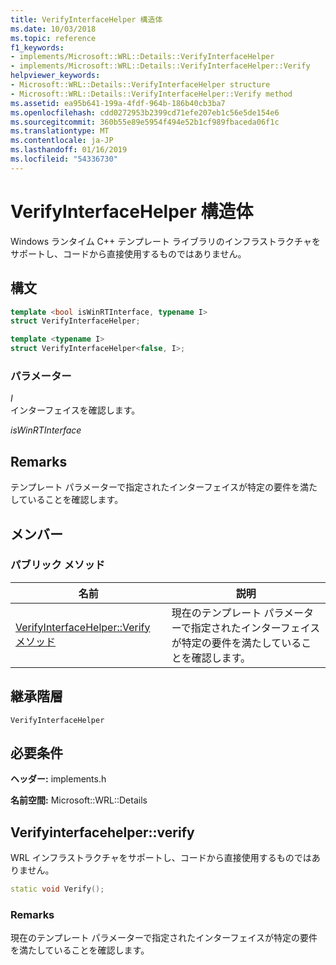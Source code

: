 ```yaml
---
title: VerifyInterfaceHelper 構造体
ms.date: 10/03/2018
ms.topic: reference
f1_keywords:
- implements/Microsoft::WRL::Details::VerifyInterfaceHelper
- implements/Microsoft::WRL::Details::VerifyInterfaceHelper::Verify
helpviewer_keywords:
- Microsoft::WRL::Details::VerifyInterfaceHelper structure
- Microsoft::WRL::Details::VerifyInterfaceHelper::Verify method
ms.assetid: ea95b641-199a-4fdf-964b-186b40cb3ba7
ms.openlocfilehash: cdd0272953b2399cd71efe207eb1c56e5de154e6
ms.sourcegitcommit: 360b55e89e5954f494e52b1cf989fbaceda06f1c
ms.translationtype: MT
ms.contentlocale: ja-JP
ms.lasthandoff: 01/16/2019
ms.locfileid: "54336730"
---
```

# <a name="verifyinterfacehelper-structure"></a>VerifyInterfaceHelper 構造体

Windows ランタイム C++ テンプレート ライブラリのインフラストラクチャをサポートし、コードから直接使用するものではありません。

## <a name="syntax"></a>構文

```cpp
template <bool isWinRTInterface, typename I>
struct VerifyInterfaceHelper;

template <typename I>
struct VerifyInterfaceHelper<false, I>;
```

### <a name="parameters"></a>パラメーター

*I*<br/>
インターフェイスを確認します。

*isWinRTInterface*

## <a name="remarks"></a>Remarks

テンプレート パラメーターで指定されたインターフェイスが特定の要件を満たしていることを確認します。

## <a name="members"></a>メンバー

### <a name="public-methods"></a>パブリック メソッド

名前                                            | 説明
----------------------------------------------- | ---------------------------------------------------------------------------------------------------
[VerifyInterfaceHelper::Verify メソッド](#verify) | 現在のテンプレート パラメーターで指定されたインターフェイスが特定の要件を満たしていることを確認します。

## <a name="inheritance-hierarchy"></a>継承階層

`VerifyInterfaceHelper`

## <a name="requirements"></a>必要条件

**ヘッダー:** implements.h

**名前空間:** Microsoft::WRL::Details

## <a name="verify"></a>Verifyinterfacehelper::verify

WRL インフラストラクチャをサポートし、コードから直接使用するものではありません。

```cpp
static void Verify();
```

### <a name="remarks"></a>Remarks

現在のテンプレート パラメーターで指定されたインターフェイスが特定の要件を満たしていることを確認します。
